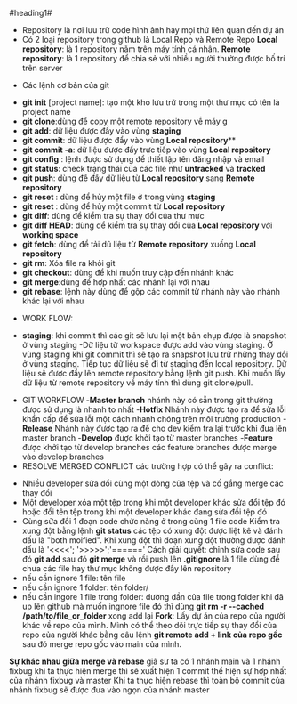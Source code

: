 #heading1#
- Repository là nơi lưu trữ code hình ảnh hay mọi thứ liên quan đến dự án 
- Có 2 loại repository trong github là Local Repo và Remote Repo
 **Local repository**: là 1 repository nằm trên máy tính cá nhân.
 **Remote repository**: là 1 repository để chia sẻ với nhiều người thường được bố trí trên server
+ Các lệnh cơ bản của git
- **git init** [project name]: tạo một kho lưu trữ trong một thư mục có tên là project name
- **git clone**:dùng để copy một remote repository về máy g
- **git add**: dữ liệu được đầy vào vùng **staging**
- **git commit**: dữ liệu được đẩy vào vùng **Local repository****
- **git commit -a**: dữ liệu được đẩy trực tiếp vào vùng **Local repository**
- **git config** : lệnh được sử dụng để thiết lập tên đăng nhập và email 
- **git status**: check trạng thái của các file như **untracked** và **tracked**
- **git push**: dùng để đẩy dữ liệu từ **Local repository** sang **Remote repository**
- **git reset <file>**: dùng để hủy một file ở trong vùng **staging**
- **git reset <commit>**: dùng để hủy một commit từ **Local repository** 
- **git diff**: dùng để kiểm tra sự thay đổi của thư mực
- **git diff HEAD**: dùng để kiểm tra sự thay đổi của **Local repository** với **working space**
- **git fetch**: dùng để tải dũ liệu từ **Remote repository** xuống **Local repository**
- **git rm**: Xóa file ra khỏi git
- **git checkout**: dùng để khi muốn truy cập đến nhánh khác
- **git merge**:dùng để hợp nhất các nhánh lại với nhau 
- **git rebase**: lệnh này dùng để gộp các commit từ nhánh này vào nhánh khác lại với nhau 
+ WORK FLOW:
- **staging**: khi commit thì các git sẽ lưu lại một bản chụp được là snapshot ở vùng staging
-Dữ liệu từ workspace được add vào vùng staging. Ở vùng staging khi git commit thì sẽ tạo ra snapshot lưu trữ những thay đổi ở vùng staging. Tiếp tục dữ liệu sẽ đi từ staging đến local repository. Dữ liệu sẽ được đẩy lên remote repository bằng lệnh git push. Khi muốn lấy dữ liệu từ remote repository về máy tính thì dùng git clone/pull. 
+ GIT WORKFLOW
-**Master branch** nhánh này có sẵn trong git thường được sử dụng là nhanh to nhất
-**Hotfix** Nhánh này được tạo ra để sửa lỗi khẩn cấp để sửa lỗi một cách nhanh chóng trên môi trường production
-**Release** Nhánh này được tạo ra để cho dev kiểm tra lại trước khi đưa lên master branch
-**Develop** được khởi tạo từ master branches
-**Feature** được khởi tạo từ develop branches các feature branches được merge vào develop branches
+ RESOLVE MERGED CONFLICT
các trường hợp có thể gây ra conflict:
- Nhiều developer sửa đổi cùng một dòng của tệp và cố gắng merge các thay đổi
- Một developer xóa một tệp trong khi một developer khác sửa đổi tệp đó hoặc đổi tên tệp trong khi một developer khác đang sửa đổi tệp đó
- Cùng sửa đổi 1 đoạn code chức năng ở trong cùng 1 file code
Kiểm tra xung đột bằng lệnh **git status**  các tệp có xung đột được liệt kê và đánh dấu là "both moified".
Khi xung đột thì đoạn xung đột thường được đánh dấu là '<<<<'; '>>>>>';'======'
Cách giải quyết: chỉnh sửa code sau đó **git add** sau đó **git merge** và rồi push lên 
**.gitignore** là 1 file dùng để chưa các file hay thư mục không được đẩy lên repository
- nếu cần ignore 1 file: tên file
- nếu cần ignore 1 folder: tên folder/
- nếu cần ingore 1 file trong folder: dường dần của file trong folder
khi đã up lên github mà muốn ingnore file đó thì dùng **git rm -r --cached /path/to/file_or_folder**
xong add lại
**Fork**: Lấy dự án của repo của người khác về repo của mình. Mình có thể theo dõi trực tiếp sự thay đổi của repo của người khác bằng câu lệnh **git remote add + link của repo gốc** sau đó merge repo gốc vào main của mình. 


**Sự khác nhau giữa merge và rebase**
giả sư ta có 1 nhánh main và 1 nhánh fixbug
khi ta thực hiện merge thì sẽ xuất hiện 1 commit thể hiện sự hợp nhất của nhánh fixbug và master
Khi ta thực hiện rebase thì toàn bộ commit của nhánh fixbug sẽ được đưa vào ngọn của nhánh master



